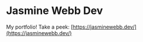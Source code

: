 # Jasmine **Web**b Dev

My portfolio! Take a peek: [https://jasminewebb.dev/](https://jasminewebb.dev/)
